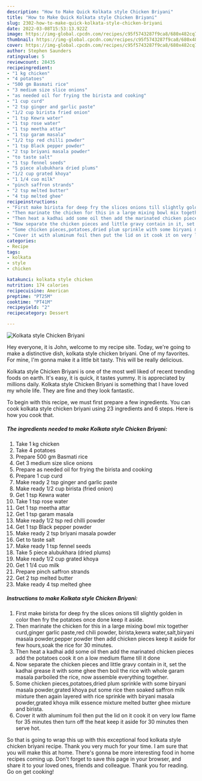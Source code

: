 ```yaml
---
description: "How to Make Quick Kolkata style Chicken Briyani"
title: "How to Make Quick Kolkata style Chicken Briyani"
slug: 2302-how-to-make-quick-kolkata-style-chicken-briyani
date: 2022-03-08T15:53:13.922Z
image: https://img-global.cpcdn.com/recipes/c95f5743287f9ca8/680x482cq70/kolkata-style-chicken-briyani-recipe-main-photo.jpg
thumbnail: https://img-global.cpcdn.com/recipes/c95f5743287f9ca8/680x482cq70/kolkata-style-chicken-briyani-recipe-main-photo.jpg
cover: https://img-global.cpcdn.com/recipes/c95f5743287f9ca8/680x482cq70/kolkata-style-chicken-briyani-recipe-main-photo.jpg
author: Stephen Saunders
ratingvalue: 5
reviewcount: 28435
recipeingredient:
- "1 kg chicken"
- "4 potatoes"
- "500 gm Basmati rice"
- "3 medium size slice onions"
- "as needed oil for frying the birista and cooking"
- "1 cup curd"
- "2 tsp ginger and garlic paste"
- "1/2 cup birista fried onion"
- "1 tsp Kewra water"
- "1 tsp rose water"
- "1 tsp meetha attar"
- "1 tsp garam masala"
- "1/2 tsp red chilli powder"
- "1 tsp Black pepper powder"
- "2 tsp briyani masala powder"
- "to taste salt"
- "1 tsp fennel seeds"
- "5 piece alubukhara dried plums"
- "1/2 cup grated khoya"
- "1 1/4 cuo milk"
- "pinch saffron strands"
- "2 tsp melted butter"
- "4 tsp melted ghee"
recipeinstructions:
- "First make birista for deep fry the slices onions till slightly golden in color then fry the potatoes once done keep it aside."
- "Then marinate the chicken for this in a large mixing bowl mix together curd,ginger garlic paste,red chili powder, birista,kewra water,salt,biryani masala powder,pepper powder then add chicken pieces keep it aside for few hours,soak the rice for 30 minutes."
- "Then heat a kadhai add some oil then add the marinated chicken pieces add the potatoes cook it on a low medium flame till it done"
- "Now separate the chicken pieces and little gravy contain in it, set the kadhai grease it with some ghee then boil the rice with whole garam masala parboiled the rice, now assemble everything together."
- "Some chicken pieces,potatoes,dried plum sprinkle with some biryani masala powder,grated khoya put some rice then soaked saffron milk mixture then again layered with rice sprinkle with biryani masala powder,grated khoya milk essence mixture melted butter ghee mixture and birista."
- "Cover it with aluminum foil then put the lid on it cook it on very low flame for 35 minutes then turn off the heat keep it aside for 30 minutes then serve hot."
categories:
- Recipe
tags:
- kolkata
- style
- chicken

katakunci: kolkata style chicken 
nutrition: 174 calories
recipecuisine: American
preptime: "PT25M"
cooktime: "PT41M"
recipeyield: "2"
recipecategory: Dessert

---
```



![Kolkata style Chicken Briyani](https://img-global.cpcdn.com/recipes/c95f5743287f9ca8/680x482cq70/kolkata-style-chicken-briyani-recipe-main-photo.jpg)

Hey everyone, it is John, welcome to my recipe site. Today, we're going to make a distinctive dish, kolkata style chicken briyani. One of my favorites. For mine, I'm gonna make it a little bit tasty. This will be really delicious.

Kolkata style Chicken Briyani is one of the most well liked of recent trending foods on earth. It's easy, it is quick, it tastes yummy. It is appreciated by millions daily. Kolkata style Chicken Briyani is something that I have loved my whole life. They are fine and they look fantastic.




To begin with this recipe, we must first prepare a few ingredients. You can cook kolkata style chicken briyani using 23 ingredients and 6 steps. Here is how you cook that.

<!--inarticleads1-->

##### The ingredients needed to make Kolkata style Chicken Briyani:

1. Take 1 kg chicken
1. Take 4 potatoes
1. Prepare 500 gm Basmati rice
1. Get 3 medium size slice onions
1. Prepare as needed oil for frying the birista and cooking
1. Prepare 1 cup curd
1. Make ready 2 tsp ginger and garlic paste
1. Make ready 1/2 cup birista (fried onion)
1. Get 1 tsp Kewra water
1. Take 1 tsp rose water
1. Get 1 tsp meetha attar
1. Get 1 tsp garam masala
1. Make ready 1/2 tsp red chilli powder
1. Get 1 tsp Black pepper powder
1. Make ready 2 tsp briyani masala powder
1. Get to taste salt
1. Make ready 1 tsp fennel seeds
1. Take 5 piece alubukhara (dried plums)
1. Make ready 1/2 cup grated khoya
1. Get 1 1/4 cuo milk
1. Prepare pinch saffron strands
1. Get 2 tsp melted butter
1. Make ready 4 tsp melted ghee




<!--inarticleads2-->

##### Instructions to make Kolkata style Chicken Briyani:

1. First make birista for deep fry the slices onions till slightly golden in color then fry the potatoes once done keep it aside.
1. Then marinate the chicken for this in a large mixing bowl mix together curd,ginger garlic paste,red chili powder, birista,kewra water,salt,biryani masala powder,pepper powder then add chicken pieces keep it aside for few hours,soak the rice for 30 minutes.
1. Then heat a kadhai add some oil then add the marinated chicken pieces add the potatoes cook it on a low medium flame till it done
1. Now separate the chicken pieces and little gravy contain in it, set the kadhai grease it with some ghee then boil the rice with whole garam masala parboiled the rice, now assemble everything together.
1. Some chicken pieces,potatoes,dried plum sprinkle with some biryani masala powder,grated khoya put some rice then soaked saffron milk mixture then again layered with rice sprinkle with biryani masala powder,grated khoya milk essence mixture melted butter ghee mixture and birista.
1. Cover it with aluminum foil then put the lid on it cook it on very low flame for 35 minutes then turn off the heat keep it aside for 30 minutes then serve hot.




So that is going to wrap this up with this exceptional food kolkata style chicken briyani recipe. Thank you very much for your time. I am sure that you will make this at home. There's gonna be more interesting food in home recipes coming up. Don't forget to save this page in your browser, and share it to your loved ones, friends and colleague. Thank you for reading. Go on get cooking!
